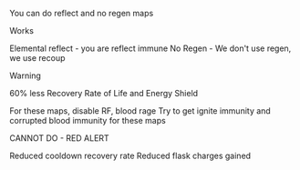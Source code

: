 You can do reflect and no regen maps

Works

Elemental reflect - you are reflect immune
No Regen - We don't use regen, we use recoup

Warning

60% less Recovery Rate of Life and Energy Shield

For these maps, disable RF, blood rage
Try to get ignite immunity and corrupted blood immunity for these maps

CANNOT DO - RED ALERT

Reduced cooldown recovery rate
Reduced flask charges gained
